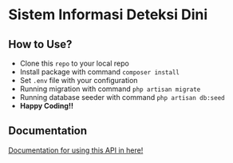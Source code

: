 # Sistem Informasi Deteksi Dini

## How to Use?
* Clone this `repo` to your local repo
* Install package with command `composer install`
* Set `.env` file with your configuration
* Running migration with command `php artisan migrate`
* Running database seeder with command `php artisan db:seed`
* **Happy Coding!!**

## Documentation
[Documentation for using this API in here!](https://documenter.getpostman.com/view/6451298/SW7eyQeC?version=latest#ed87f1e8-84e7-4108-aa54-29b949508272)
